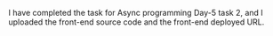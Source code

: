 I have completed the task for Async programming Day-5 task 2, and I uploaded the front-end source code and the front-end deployed URL.